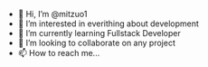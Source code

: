 - 👋 Hi, I’m @mitzuo1
- 👀 I’m interested in everithing about development
- 🌱 I’m currently learning Fullstack Developer
- 💞️ I’m looking to collaborate on any project
- 📫 How to reach me...

<!---
mitzuo1/mitzuo1 is a ✨ special ✨ repository because its `README.md` (this file) appears on your GitHub profile.
You can click the Preview link to take a look at your changes.
--->
